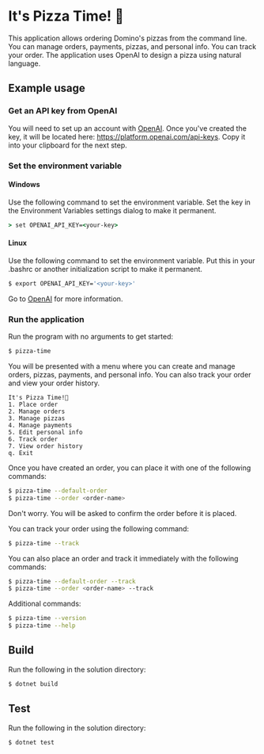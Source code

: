 # It's Pizza Time! 🍕

This application allows ordering Domino's pizzas from the command line. You can manage orders, payments, pizzas, and personal info. You can track your
order. The application uses OpenAI to design a pizza using natural language.

## Example usage

### Get an API key from OpenAI
You will need to set up an account with [OpenAI](https://openai.com/). Once you've created the key, it will be located here: https://platform.openai.com/api-keys. Copy it into your clipboard for the next step.

### Set the environment variable

#### Windows
Use the following command to set the environment variable. Set the key in the Environment Variables settings dialog to make it permanent.
```bat
> set OPENAI_API_KEY=<your-key>
```

#### Linux
Use the following command to set the environment variable. Put this in your .bashrc or another initialization script to make it permanent.
```sh
$ export OPENAI_API_KEY='<your-key>'
```

Go to [OpenAI](https://help.openai.com/en/articles/5112595-best-practices-for-api-key-safety) for more information.

### Run the application
Run the program with no arguments to get started:
```sh
$ pizza-time
```

You will be presented with a menu where you can create and manage orders, pizzas, payments, and personal info. You can also track your order and view your order history.
```
It's Pizza Time!🍕
1. Place order
2. Manage orders
3. Manage pizzas
4. Manage payments
5. Edit personal info
6. Track order
7. View order history
q. Exit
```

Once you have created an order, you can place it with one of the following commands:
```sh
$ pizza-time --default-order
$ pizza-time --order <order-name>
```

Don't worry. You will be asked to confirm the order before it is placed.

You can track your order using the following command:

```sh
$ pizza-time --track
```

You can also place an order and track it immediately with the following commands:
```sh
$ pizza-time --default-order --track
$ pizza-time --order <order-name> --track
```

Additional commands:
```sh
$ pizza-time --version
$ pizza-time --help
```

## Build
Run the following in the solution directory:
```sh
$ dotnet build
```

## Test
Run the following in the solution directory:
```sh
$ dotnet test
```
